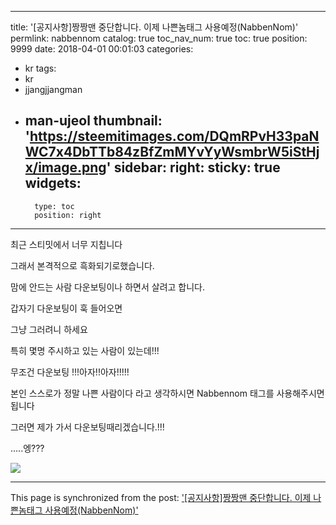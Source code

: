 
---
title: '[공지사항]짱짱맨 중단합니다. 이제 나쁜놈태그 사용예정(NabbenNom)'
permlink: nabbennom
catalog: true
toc_nav_num: true
toc: true
position: 9999
date: 2018-04-01 00:01:03
categories:
- kr
tags:
- kr
- jjangjjangman
- man-ujeol
thumbnail: 'https://steemitimages.com/DQmRPvH33paNWC7x4DbTTb84zBfZmMYvYyWsmbrW5iStHjx/image.png'
sidebar:
    right:
        sticky: true
widgets:
    -
        type: toc
        position: right
---


최근 스티밋에서 너무 지칩니다

그래서 본격적으로 흑화되기로했습니다.

맘에 안드는 사람 다운보팅이나 하면서 살려고 합니다.

갑자기 다운보팅이 훅 들어오면

그냥 그러려니 하세요

특히 몇명 주시하고 있는 사람이 있는데!!! 

무조건 다운보팅 !!!아자!!아자!!!!!

본인 스스로가 정말 나쁜 사람이다 라고 생각하시면 Nabbennom 태그를 사용해주시면 됩니다

그러면 제가 가서 다운보팅때리겠습니다.!!! 

.....엥???

![](https://steemitimages.com/DQmRPvH33paNWC7x4DbTTb84zBfZmMYvYyWsmbrW5iStHjx/image.png)

- - -

This page is synchronized from the post: ['[공지사항]짱짱맨 중단합니다. 이제 나쁜놈태그 사용예정(NabbenNom)'](https://steemit.com/@virus707/nabbennom)
